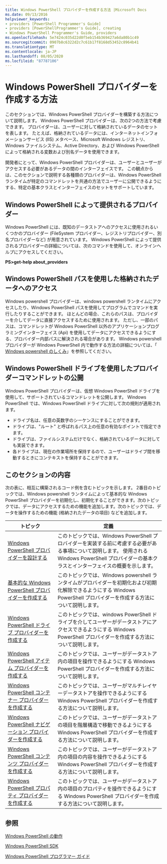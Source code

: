 ```yaml
---
title: Windows PowerShell プロバイダーを作成する方法 |Microsoft Docs
ms.date: 09/13/2016
helpviewer_keywords:
- providers [PowerShell Programmer's Guide]
- providers [PowerShellProgrammer's Guide], creating
- Windows PowerShell Programmer's Guide, providers
ms.openlocfilehash: 5e7424c035d22d0f5eb154b369427a6da80b1c49
ms.sourcegitcommit: 0907b8c6322d2c7c61b17f8168d53452c8964b41
ms.translationtype: MT
ms.contentlocale: ja-JP
ms.lasthandoff: 08/05/2020
ms.locfileid: "87787106"
---
```

# <a name="how-to-create-a-windows-powershell-provider"></a>Windows PowerShell プロバイダーを作成する方法

このセクションでは、Windows PowerShell プロバイダーを構築する方法について説明します。 Windows PowerShell プロバイダーは、次の2つの方法で考慮できます。 プロバイダーは、ユーザーに対して格納されているデータのセットを表します。 たとえば、格納されているデータには、インターネットインフォメーションサービス (IIS) メタベース、Microsoft Windows レジストリ、Windows ファイルシステム、Active Directory、および Windows PowerShell によって格納される変数および別名データを使用できます。

開発者にとって、Windows PowerShell プロバイダーは、ユーザーとユーザーがアクセスする必要があるデータの間のインターフェイスです。 この観点からは、このセクションで説明する各種類のプロバイダーは、Windows PowerShell ランタイムが特定のコマンドレットを共通の方法でユーザーに公開できるようにする、特定の基本クラスとインターフェイスのセットをサポートしています。

## <a name="providers-provided-by-windows-powershell"></a>Windows PowerShell によって提供されるプロバイダー

Windows PowerShell には、既知のデータストアへのアクセスに使用されるいくつかのプロバイダー (FileSystem プロバイダー、レジストリプロバイダー、別名プロバイダーなど) が用意されています。 Windows PowerShell によって提供されるプロバイダーの詳細については、次のコマンドを使用して、オンラインヘルプにアクセスしてください。

**PS>get-help about_providers**

## <a name="accessing-the-stored-data-using-windows-powershell-paths"></a>Windows PowerShell パスを使用した格納されたデータへのアクセス

Windows powershell プロバイダーは、windows powershell ランタイムにアクセスしたり、Windows PowerShell パスを使用してプログラムでコマンドを実行したりすることができます。 ほとんどの場合、これらのパスは、プロバイダーを介してデータに直接アクセスするために使用されます。 ただし、一部のパスは、コマンドレットが Windows PowerShell 以外のアプリケーションプログラミングインターフェイス (Api) を使用してデータにアクセスできるようにする、プロバイダー内部パスに解決される場合があります。 Windows powershell プロバイダーが Windows PowerShell 内で動作する方法の詳細については、「 [Windows powershell のしくみ](/previous-versions/ms714658(v=vs.85))」を参照してください。

## <a name="exposing-provider-cmdlets-using-windows-powershell-drives"></a>Windows PowerShell ドライブを使用したプロバイダーコマンドレットの公開

Windows PowerShell プロバイダーは、仮想 Windows PowerShell ドライブを使用して、サポートされているコマンドレットを公開します。
Windows PowerShell では、Windows PowerShell ドライブに対して次の規則が適用されます。

- ドライブ名は、任意の英数字のシーケンスにすることができます。
- ドライブは、"ルート" と呼ばれるパス上の任意の有効なポイントで指定できます。
- ドライブは、ファイルシステムだけでなく、格納されているデータに対しても実装できます。
- 各ドライブは、現在の作業場所を保持するので、ユーザーはドライブ間を移動するときにコンテキストを保持することができます。

## <a name="in-this-section"></a>このセクションの内容

次の表に、相互に構築されるコード例を含むトピックを示します。 2番目のトピックでは、Windows powershell ランタイムによって基本的な Windows PowerShell プロバイダーを初期化し、初期化することができます。次のトピックでは、データにアクセスするための機能を追加します。次のトピックでは、データを操作するための機能 (格納されたデータの項目) などを追加します。

|                                                    トピック                                                    |                                                                                         定義                                                                                          |
| ----------------------------------------------------------------------------------------------------------- | ------------------------------------------------------------------------------------------------------------------------------------------------------------------------------------------- |
| [Windows PowerShell プロバイダーを設計する](./designing-your-windows-powershell-provider.md)               | このトピックでは、Windows PowerShell プロバイダーを実装する前に考慮する必要がある事項について説明します。 使用される Windows PowerShell プロバイダーの基本クラスとインターフェイスの概要を示します。 |
| [基本的な Windows PowerShell プロバイダーを作成する](./creating-a-basic-windows-powershell-provider.md)           | このトピックでは、Windows powershell ランタイムがプロバイダーを初期化および初期化解除できるようにする Windows PowerShell プロバイダーを作成する方法について説明します。                                        |
| [Windows PowerShell ドライブ プロバイダーを作成する](./creating-a-windows-powershell-drive-provider.md)           | このトピックでは、windows PowerShell ドライブを介してユーザーがデータストアにアクセスできるようにする Windows PowerShell プロバイダーを作成する方法について説明します。                                                |
| [Windows PowerShell アイテム プロバイダーを作成する](./creating-a-windows-powershell-item-provider.md)             | このトピックでは、ユーザーがデータストア内の項目を操作できるようにする Windows PowerShell プロバイダーを作成する方法について説明します。                                                                  |
| [Windows PowerShell コンテナー プロバイダーを作成する](./creating-a-windows-powershell-container-provider.md)   | このトピックでは、ユーザーがマルチレイヤーデータストアを操作できるようにする Windows PowerShell プロバイダーを作成する方法について説明します。                                                                        |
| [Windows PowerShell ナビゲーション プロバイダーを作成する](./creating-a-windows-powershell-navigation-provider.md) | このトピックでは、ユーザーがデータストアの項目を階層構造で移動できるようにする Windows PowerShell プロバイダーを作成する方法について説明します。                                           |
| [Windows PowerShell コンテンツ プロバイダーを作成する](./creating-a-windows-powershell-content-provider.md)       | このトピックでは、ユーザーがデータストア内の項目の内容を操作できるようにする Windows PowerShell プロバイダーを作成する方法について説明します。                                                       |
| [Windows PowerShell プロパティ プロバイダーを作成する](./creating-a-windows-powershell-property-provider.md)     | このトピックでは、ユーザーがデータストア内の項目のプロパティを操作できるようにする Windows PowerShell プロバイダーを作成する方法について説明します。                                                    |

## <a name="see-also"></a>参照

[Windows PowerShell の動作](/previous-versions/ms714658(v=vs.85))

[Windows PowerShell SDK](../windows-powershell-reference.md)

[Windows PowerShell プログラマー ガイド](./windows-powershell-programmer-s-guide.md)
